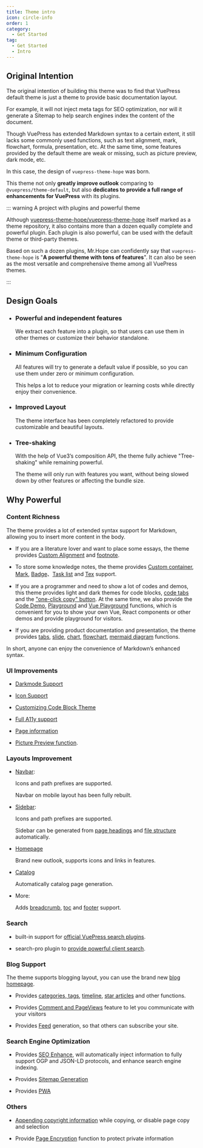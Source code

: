 ```yaml
---
title: Theme intro
icon: circle-info
order: 1
category:
  - Get Started
tag:
  - Get Started
  - Intro
---
```


## Original Intention

The original intention of building this theme was to find that VuePress default theme is just a theme to provide basic documentation layout.

For example, it will not inject meta tags for SEO optimization, nor will it generate a Sitemap to help search engines index the content of the document.

Though VuePress has extended Markdown syntax to a certain extent, it still lacks some commonly used functions, such as text alignment, mark, flowchart, formula, presentation, etc. At the same time, some features provided by the default theme are weak or missing, such as picture preview, dark mode, etc.

In this case, the design of `vuepress-theme-hope` was born.

This theme not only **greatly improve outlook** comparing to `@vuepress/theme-default`, but also **dedicates to provide a full range of enhancements for VuePress** with its plugins.

::: warning A project with plugins and powerful theme

Although [vuepress-theme-hope/vuepress-theme-hope](https://github.com/vuepress-theme-hope/vuepress-theme-hope) itself marked as a theme repository, it also contains more than a dozen equally complete and powerful plugin. Each plugin is also powerful, can be used with the default theme or third-party themes.

Based on such a dozen plugins, Mr.Hope can confidently say that `vuepress-theme-hope` is "**A powerful theme with tons of features**". It can also be seen as the most versatile and comprehensive theme among all VuePress themes.

:::

## Design Goals

- ### Powerful and independent features

  We extract each feature into a plugin, so that users can use them in other themes or customize their behavior standalone.

- ### Minimum Configuration

  All features will try to generate a default value if possible, so you can use them under zero or minimum configuration.

  This helps a lot to reduce your migration or learning costs while directly enjoy their convenience.

- ### Improved Layout

  The theme interface has been completely refactored to provide customizable and beautiful layouts.

- ### Tree-shaking

  With the help of Vue3’s composition API, the theme fully achieve "Tree-shaking" while remaining powerful.

  The theme will only run with features you want, without being slowed down by other features or affecting the bundle size.

## Why Powerful

### Content Richness

The theme provides a lot of extended syntax support for Markdown, allowing you to insert more content in the body.

- If you are a literature lover and want to place some essays, the theme provides [Custom Alignment](../markdown/align.md) and [footnote](../markdown/footnote.md).

- To store some knowledge notes, the theme provides [Custom container](../markdown/container.md), [Mark](../markdown/mark.md), [Badge](../markdown/components.md)、[Task list](../markdown/tasklist.md) and [Tex](../markdown/tex.md) support.

- If you are a programmer and need to show a lot of codes and demos, this theme provides light and dark themes for code blocks, [code tabs](../markdown/code-tabs.md) and the ["one-click copy" button](../feature/copy-code.md). At the same time, we also provide the [Code Demo](../markdown/demo.md), [Playground](../markdown/playground.md) and [Vue Playground](../markdown/vue-playground.md) functions, which is convenient for you to show your own Vue, React components or other demos and provide playground for visitors.

- If you are providing product documentation and presentation, the theme provides [tabs](../markdown/tabs.md), [slide](../markdown/presentation.md), [chart](../markdown/chart.md), [flowchart](../markdown/flowchart.md), [mermaid diagram](../markdown/mermaid.md) functions.

In short, anyone can enjoy the convenience of Markdown’s enhanced syntax.

### UI Improvements

- [Darkmode Support](../interface/darkmode.md)

- [Icon Support](../interface/icon.md)

- [Customizing Code Block Theme](../interface/code-theme.md)

- [Full A11y support](../interface/accessibility.md)

- [Page information](../feature/page-info.md)

- [Picture Preview function](../feature/photo-swipe.md).

### Layouts Improvement

- [Navbar](../layout/navbar.md):

  Icons and path prefixes are supported.

  Navbar on mobile layout has been fully rebuilt.

- [Sidebar](../layout/sidebar.md):

  Icons and path prefixes are supported.

  Sidebar can be generated from [page headings](../layout/sidebar.md#generate-from-headers) and [file structure](../layout/sidebar.md#generate-from-file-structure) automatically.

- [Homepage](../layout/home.md)

  Brand new outlook, supports icons and links in features.

- [Catalog](../layout/catalog.md)

  Automatically catalog page generation.

- More:

  Adds [breadcrumb](../layout/breadcrumb.md), [toc](../layout/page.md#header-list) and [footer](../layout/footer.md) support.

### Search

- built-in support for [official VuePress search plugins](../feature/search.md).

- search-pro plugin to [provide powerful client search](../feature/search.md#use-vuepress-plugin-search-pro).

### Blog Support

The theme supports blogging layout, you can use the brand new [blog homepage](../blog/home.md).

- Provides [categories, tags](../blog/category-and-tags.md), [timeline](../blog/timeline.md), [star articles](../blog/article.md) and other functions.

- Provides [Comment and PageViews](../feature/comment.md) feature to let you communicate with your visitors

- Provides [Feed](../advanced/feed.md) generation, so that others can subscribe your site.

### Search Engine Optimization

- Provides [SEO Enhance](../advanced/seo.md), will automatically inject information to fully support OGP and JSON-LD protocols, and enhance search engine indexing.

- Provides [Sitemap Generation](../advanced/sitemap.md)

- Provides [PWA](../advanced/pwa.md)

### Others

- [Appending copyright information](../feature/copyright.md) while copying, or disable page copy and selection

- Provide [Page Encryption](../feature/encrypt.md) function to protect private information

